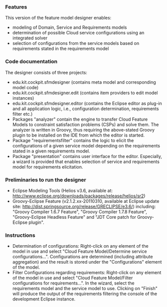 ### Features
This version of the feature model designer enables:

* modeling of Domain, Service and Requirements models
* determination of possible Cloud service configurations using an integrated solver
* selection of configurations from the service models based on requirements stated in the requirements model

### Code documentation
The designer consists of three projects:

* edu.kit.cockpit.sfmdesigner (contains meta model and corresponding model code)
* edu.kit.cockpit.sfmdesigner.edit (contains item providers to edit model instances)
* edu.kit.cockpit.sfmdesigner.editor (contains the Eclipse editor as plug-in and all application logic, i.e., configuration determination, requirements filter etc.)
 * Packages "analyzer" contain the engine to transfer Cloud Feature Models to constraint satisfaction problems (CSPs) and solve them. The analyzer is written in Groovy, thus requiring the above-stated Groovy plugin to be installed on the IDE from which the editor is started. 
 * Package "requirementsfilter" contains the logic to elicit the configurations of a given service model depending on the requirements stated in a given requirements model. 
 * Package "presentation" contains user interface for the editor. Especially, a wizard is provided that enables selection of service and requirements model for requirements elicitation.


### Preliminaries to run the designer
* Eclipse Modeling Tools (Helios v3.6, available at: http://www.eclipse.org/downloads/packages/release/helios/sr2)
* Groovy-Eclipse Feature (v2.1.2.xx-20110310, available at Eclipse update site: http://dist.springsource.org/release/GRECLIPSE/e3.6/) including: "Groovy Compiler 1.6.7 Feature", "Groovy Compiler 1.7.8 Feature", "Groovy-Eclipse Headless Feature" and "JDT Core patch for Groovy-Eclipse plugin".

### Instructions
* Determination of configurations: Right-click on any element of the model in use and select "Cloud Feature Model/Determine service configurations...". Configurations are determined (including attribute aggregation) and the result is stored under the "Configurations" element of the model.
* Filter Configurations regarding requirements: Right-click on any element of the model in use and select "Cloud Feature Model/Filter configurations for requirements...". In the wizard, select the requirements model and the service model to use. Clicking on "Finish" will produce the output of the requirements filtering the console of the development Eclipse instance.
